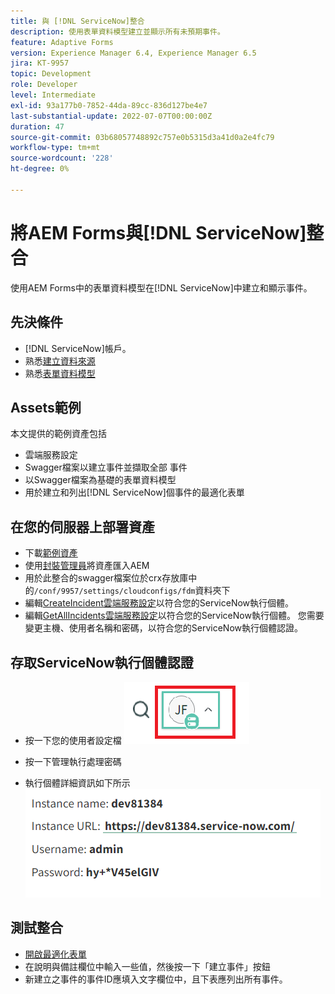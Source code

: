 ```yaml
---
title: 與 [!DNL ServiceNow]整合
description: 使用表單資料模型建立並顯示所有未預期事件。
feature: Adaptive Forms
version: Experience Manager 6.4, Experience Manager 6.5
jira: KT-9957
topic: Development
role: Developer
level: Intermediate
exl-id: 93a177b0-7852-44da-89cc-836d127be4e7
last-substantial-update: 2022-07-07T00:00:00Z
duration: 47
source-git-commit: 03b68057748892c757e0b5315d3a41d0a2e4fc79
workflow-type: tm+mt
source-wordcount: '228'
ht-degree: 0%

---
```


# 將AEM Forms與[!DNL ServiceNow]整合

使用AEM Forms中的表單資料模型在[!DNL ServiceNow]中建立和顯示事件。

## 先決條件

* [!DNL ServiceNow]帳戶。
* 熟悉[建立資料來源](https://experienceleague.adobe.com/docs/experience-manager-learn/forms/ic-web-channel-tutorial/parttwo.html?lang=zh-Hant)
* 熟悉[表單資料模型](https://experienceleague.adobe.com/docs/experience-manager-65/forms/form-data-model/create-form-data-models.html?lang=zh-Hant)

## Assets範例

本文提供的範例資產包括

* 雲端服務設定
* Swagger檔案以建立事件並擷取全部   事件
* 以Swagger檔案為基礎的表單資料模型
* 用於建立和列出[!DNL ServiceNow]個事件的最適化表單

## 在您的伺服器上部署資產

* 下載[範例資產](assets/service-now.zip)
* 使用[封裝管理員](http://localhost:4502/crx/packmgr/index.jsp)將資產匯入AEM
* 用於此整合的swagger檔案位於crx存放庫中的```/conf/9957/settings/cloudconfigs/fdm```資料夾下
* 編輯[CreateIncident雲端服務設定](http://localhost:4502/mnt/overlay/fd/fdm/gui/components/admin/fdmcloudservice/properties.html?item=%2Fconf%2F9957%2Fsettings%2Fcloudconfigs%2Ffdm%2Fcreateincident)以符合您的ServiceNow執行個體。
* 編輯[GetAllIncidents雲端服務設定](http://localhost:4502/mnt/overlay/fd/fdm/gui/components/admin/fdmcloudservice/properties.html?item=%2Fconf%2F9957%2Fsettings%2Fcloudconfigs%2Ffdm%2Fgetallincidents)以符合您的ServiceNow執行個體。 您需要變更主機、使用者名稱和密碼，以符合您的ServiceNow執行個體認證。

## 存取ServiceNow執行個體認證

* 按一下您的使用者設定檔
  ![按一下使用者設定檔](assets/snow-1.png)

* 按一下管理執行處理密碼
* 執行個體詳細資訊如下所示
  ![執行個體詳細資料](assets/snow-3.png)

## 測試整合

* [開啟最適化表單](http://localhost:4502/content/dam/formsanddocuments/create-incident-in-service-now/jcr:content?wcmmode=disabled)
* 在說明與備註欄位中輸入一些值，然後按一下「建立事件」按鈕
* 新建立之事件的事件ID應填入文字欄位中，且下表應列出所有事件。
